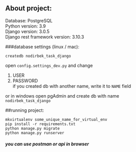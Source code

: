 ## About project:
Database: PostgreSQL  
Python version: 3.9  
Django version: 3.0.5  
Django rest framework version: 3.10.3  



###database settings (linux / mac):
```commandline
createdb nodirbek_task_django
```

open `config.settings_dev.py` and change 
1. USER
2. PASSWORD  
if you created db with another name, write it to `NAME` field

or in windows open pgAdmin and create db with name `nodirbek_task_django`


##running project:
```commandline
mkvirtualenv some_unique_name_for_virtual_env  
pip install -r requirements.txt
python manage.py migrate
python manage.py runserver
```

#### *you can use postman or api in browser*
